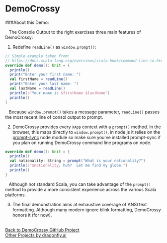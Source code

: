 # DemoCrossy

###About this Demo:


&nbsp;&nbsp;&nbsp;The Console Output to the right exercises three main features of DemoCrossy:<br />

1. Redefine `readLine()` as `window.prompt()`:<br />


```scala
// Simple example taken from:
// https://docs.scala-lang.org/overviews/scala-book/command-line-io.html
override def demo(): Unit = {
  println()
  print("Enter your first name: ")
  val firstName = readLine()
  print("Enter your last name: ")
  val lastName = readLine()
  println(s"Your name is $firstName $lastName")
  println()
}
```


&nbsp;&nbsp;&nbsp;Because `window.prompt()` takes a message parameter, `readLine()` passes the most recent line of consol output to prompt.<br />

2.  DemoCrossy provides every `XApp` context with a `prompt()` method.  In the browser, this maps directly to `window.prompt()`, in node.js it relies on the <a href="https://www.npmjs.com/package/prompt-sync">prompt-sync</a> node module so make sure you've installed prompt-sync if you plan on running DemoCrossy command line programs on node.<br />


```scala
override def demo(): Unit = {
  println()
  val nationality: String = prompt("What is your nationality?")
  println(s"$nationality, huh?  Let me find my globe.")
  println()
}
```


&nbsp;&nbsp;&nbsp;Although not standard Scala, you can take advantage of the `prompt()` method to provide a more consistent experience across the various Scala platforms.<br />

3.  The final demonstration aims at exhaustive coverage of ANSI text formatting.  Although many modern ignore blink formatting, DemoCrossy honors it (for now).<br />

<br />
<a href="https://github.com/dragonfly-ai/DemoCrossy">Back to DemoCrossy GitHub Project</a><br />
<a href="https://github.com/dragonfly-ai/">Other Projects by dragonfly.ai</a><br />